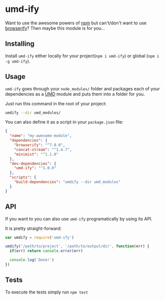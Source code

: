 # umd-ify

Want to use the awesome powers of [npm](https://npmjs.org) but can't/don't
want to use [browserify](https://browserify.org)? Then maybe this module is
for you...

## Installing

Install `umd-ify` either locally for your project(`npm i umd-ify`) or global
(`npm i -g umd-ify`).

## Usage

`umd-ify` goes through your `node_modules/` folder and packages each of your
dependencies as a [UMD](https://github.com/umdjs/umd) module and puts them into
a folder for you.

Just run this command in the root of your project:

```bash
umdify --dir umd_modules/
```

You can also define it as a script in your `package.json` file:

```json
{
  "name": "my-awesome-module",
  "dependencies": {
    "browserify": "^7.0.0",
    "concat-stream": "^1.4.7",
    "minimist": "^1.1.0"
  },
  "dev-dependencies": {
    "umd-ify": "^1.0.0"
  },
  "scripts": {
    "build-dependencies": "umdify --dir umd_modules"
  }
}
```

## API

If you want to you can also use `umd-ify` programatically by using its API.

It is pretty straight-forward:

```javascript
var umdify = require('umd-ify')

umdify('/path/to/project', '/path/to/output/dir', function(err) {
  if(err) return console.error(err)

  console.log('Done!')
})
```

## Tests

To execute the tests simply run `npm test`
